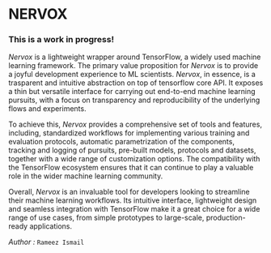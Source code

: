 # NERVOX

### This is a work in progress!
*Nervox* is a lightweight wrapper around TensorFlow, a widely used machine learning framework. The primary value proposition for *Nervox* is to provide a joyful development experience to ML scientists. *Nervox*, in essence, is a trasparent and intuitive abstraction on top of tensorflow core API. It exposes a thin but versatile interface for carrying out end-to-end machine learning pursuits, with a focus on transparency and reproducibility of the underlying flows and experiments.

To achieve this, *Nervox* provides a comprehensive set of tools and features, including, standardized workflows for implementing various training and evaluation protocols, automatic parametrization of the components, tracking and logging of pursuits, pre-built models, protocols and datasets, together with a wide range of customization options. The compatibility with the TensorFlow ecosystem ensures that it can continue to play a valuable role in the wider machine learning community.

Overall, *Nervox* is an invaluable tool for developers looking to streamline their machine learning workflows. Its intuitive interface, lightweight design and seamless integration with TensorFlow make it a great choice for a wide range of use cases, from simple prototypes to large-scale, production-ready applications.

_Author :_ `Rameez Ismail` 
